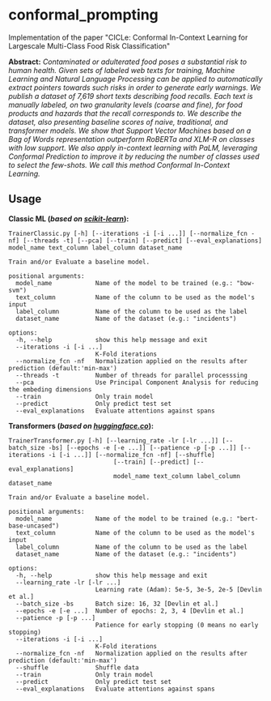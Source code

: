 # conformal_prompting
Implementation of the paper "CICLe: Conformal In-Context Learning for Largescale Multi-Class Food Risk Classification"

**Abstract:** *Contaminated or adulterated food poses a substantial risk to human health. Given sets of labeled web texts for training, Machine Learning and Natural Language Processing can be applied to automatically extract pointers towards such risks in order to generate early warnings. We publish a dataset of 7,619 short texts describing food recalls. Each text is manually labeled, on two granularity levels (coarse and fine), for food products and hazards that the recall corresponds to. We describe the dataset, also presenting baseline scores of naive, traditional, and transformer models. We show that Support Vector Machines based on a Bag of Words representation outperform RoBERTa and XLM-R on classes with low support. We also apply in-context learning with PaLM, leveraging Conformal Prediction to improve it by reducing the number of classes used to select the few-shots. We call this method Conformal In-Context Learning.*

## Usage

**Classic ML (*based on [scikit-learn](https://scikit-learn.org/stable/)*):**
```
TrainerClassic.py [-h] [--iterations -i [-i ...]] [--normalize_fcn -nf] [--threads -t] [--pca] [--train] [--predict] [--eval_explanations] model_name text_column label_column dataset_name

Train and/or Evaluate a baseline model.

positional arguments:
  model_name            Name of the model to be trained (e.g.: "bow-svm")
  text_column           Name of the column to be used as the model's input
  label_column          Name of the column to be used as the label
  dataset_name          Name of the dataset (e.g.: "incidents")

options:
  -h, --help            show this help message and exit
  --iterations -i [-i ...]
                        K-Fold iterations
  --normalize_fcn -nf   Normalization applied on the results after prediction (default:'min-max')
  --threads -t          Number of threads for parallel processsing
  --pca                 Use Principal Component Analysis for reducing the embeding dimensions
  --train               Only train model
  --predict             Only predict test set
  --eval_explanations   Evaluate attentions against spans
```

**Transformers (*based on [huggingface.co](https://huggingface.co/)*):**
```
TrainerTransformer.py [-h] [--learning_rate -lr [-lr ...]] [--batch_size -bs] [--epochs -e [-e ...]] [--patience -p [-p ...]] [--iterations -i [-i ...]] [--normalize_fcn -nf] [--shuffle]
                             [--train] [--predict] [--eval_explanations]
                             model_name text_column label_column dataset_name

Train and/or Evaluate a baseline model.

positional arguments:
  model_name            Name of the model to be trained (e.g.: "bert-base-uncased")
  text_column           Name of the column to be used as the model's input
  label_column          Name of the column to be used as the label
  dataset_name          Name of the dataset (e.g.: "incidents")

options:
  -h, --help            show this help message and exit
  --learning_rate -lr [-lr ...]
                        Learning rate (Adam): 5e-5, 3e-5, 2e-5 [Devlin et al.]
  --batch_size -bs      Batch size: 16, 32 [Devlin et al.]
  --epochs -e [-e ...]  Number of epochs: 2, 3, 4 [Devlin et al.]
  --patience -p [-p ...]
                        Patience for early stopping (0 means no early stopping)
  --iterations -i [-i ...]
                        K-Fold iterations
  --normalize_fcn -nf   Normalization applied on the results after prediction (default:'min-max')
  --shuffle             Shuffle data
  --train               Only train model
  --predict             Only predict test set
  --eval_explanations   Evaluate attentions against spans
```

